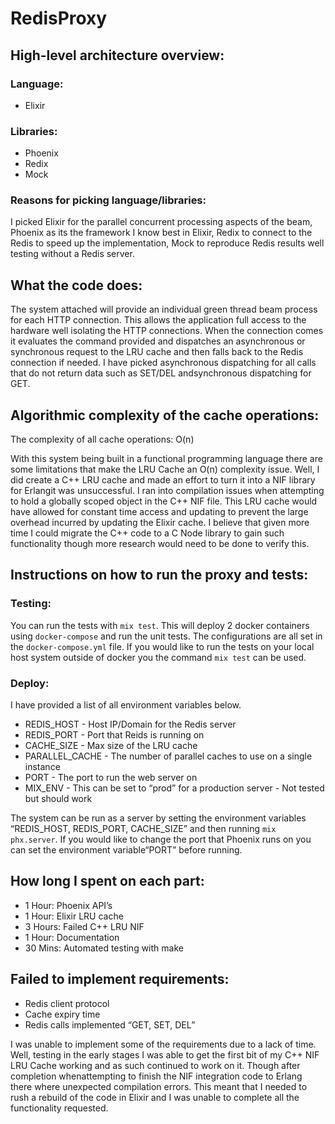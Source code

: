 # RedisProxy
## High-level architecture overview:
### Language:
- Elixir

### Libraries:
- Phoenix
- Redix
- Mock

### Reasons for picking language/libraries:
I picked Elixir for the parallel concurrent processing aspects of the beam, Phoenix as its the framework I know best in Elixir, Redix to connect to the Redis to speed up the implementation, Mock to reproduce Redis results well testing without a Redis server.

## What the code does:
The system attached will provide an individual green thread beam process for each HTTP connection. This allows the application full access to the hardware well isolating the HTTP connections. When the connection comes it evaluates the command provided and dispatches an asynchronous or synchronous request to the LRU cache and then falls back to the Redis connection if needed. I have picked asynchronous dispatching for all calls that do not return data such as SET/DEL andsynchronous dispatching for GET.

## Algorithmic complexity of the cache operations:
The complexity of all cache operations: O(n)

With this system being built in a functional programming language there are some limitations that make the LRU Cache an O(n) complexity issue. Well, I did create a C++ LRU cache and made an effort to turn it into a NIF library for Erlangit was unsuccessful. I ran into compilation issues when attempting to hold a globally scoped object in the C++ NIF file. This LRU cache would have allowed for constant time access and updating to prevent the large overhead incurred by updating the Elixir cache. I believe that given more time I could migrate the C++ code to a C Node library to gain such functionality though more research would need to be done to verify this.

## Instructions on how to run the proxy and tests:
### Testing:
You can run the tests with `mix test`. This will deploy 2 docker containers using `docker-compose` and run the unit tests. The configurations are all set in the `docker-compose.yml` file. If you would like to run the tests on your local host system outside of docker you the command `mix test` can be used.

### Deploy:
I have provided a list of all environment variables below.

- REDIS_HOST - Host IP/Domain for the Redis server
- REDIS_PORT - Port that Reids is running on
- CACHE_SIZE - Max size of the LRU cache
- PARALLEL_CACHE - The number of parallel caches to use on a single instance
- PORT - The port to run the web server on
- MIX_ENV - This can be set to “prod” for a production server - Not tested but should work

The system can be run as a server by setting the environment variables “REDIS_HOST, REDIS_PORT, CACHE_SIZE” and then running `mix phx.server`. If you would like to change the port that Phoenix runs on you can set the environment variable“PORT” before running.

## How long I spent on each part:
- 1 Hour: Phoenix API’s
- 1 Hour: Elixir LRU cache
- 3 Hours: Failed C++ LRU NIF
- 1 Hour: Documentation
- 30 Mins: Automated testing with make

## Failed to implement requirements:
- Redis client protocol
- Cache expiry time
- Redis calls implemented “GET, SET, DEL”

I was unable to implement some of the requirements due to a lack of time. Well, testing in the early stages I was able to get the first bit of my C++ NIF LRU Cache working and as such continued to work on it. Though after completion whenattempting to finish the NIF integration code to Erlang there where unexpected compilation errors. This meant that I needed to rush a rebuild of the code in Elixir and I was unable to complete all the functionality requested.
